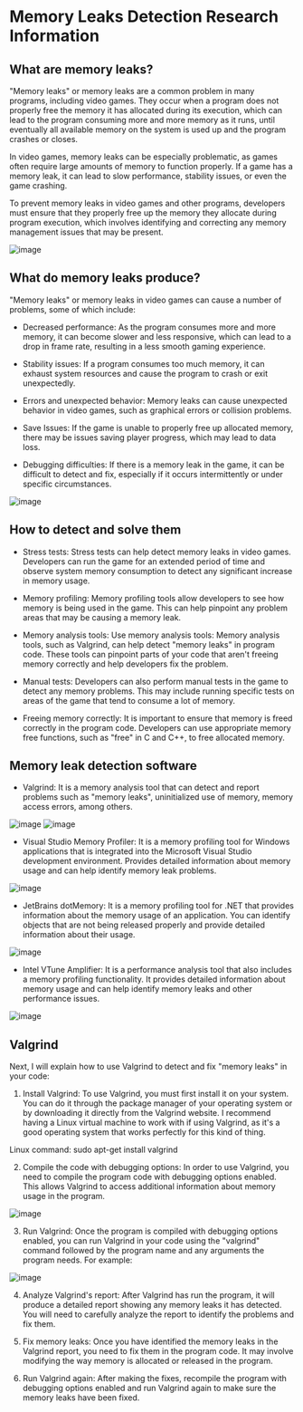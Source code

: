 # Memory Leaks Detection Research Information

## What are memory leaks?

"Memory leaks" or memory leaks are a common problem in many programs, including video games. They occur when a program does not properly free the memory it has allocated during its execution, which can lead to the program consuming more and more memory as it runs, until eventually all available memory on the system is used up and the program crashes or closes.

In video games, memory leaks can be especially problematic, as games often require large amounts of memory to function properly. If a game has a memory leak, it can lead to slow performance, stability issues, or even the game crashing.

To prevent memory leaks in video games and other programs, developers must ensure that they properly free up the memory they allocate during program execution, which involves identifying and correcting any memory management issues that may be present.

![image](https://user-images.githubusercontent.com/99950178/231739735-457f8e2d-55dd-4ebe-aed9-a60740ff9905.png)

## What do memory leaks produce?

"Memory leaks" or memory leaks in video games can cause a number of problems, some of which include:

- Decreased performance: As the program consumes more and more memory, it can become slower and less responsive, which can lead to a drop in frame rate, resulting in a less smooth gaming experience.

- Stability issues: If a program consumes too much memory, it can exhaust system resources and cause the program to crash or exit unexpectedly.

- Errors and unexpected behavior: Memory leaks can cause unexpected behavior in video games, such as graphical errors or collision problems.

- Save Issues: If the game is unable to properly free up allocated memory, there may be issues saving player progress, which may lead to data loss.

- Debugging difficulties: If there is a memory leak in the game, it can be difficult to detect and fix, especially if it occurs intermittently or under specific circumstances.

![image](https://user-images.githubusercontent.com/99950178/231746631-2ea78d4d-38a9-4ffc-bb39-a3a24e5ba0b9.png)

## How to detect and solve them

- Stress tests: Stress tests can help detect memory leaks in video games. Developers can run the game for an extended period of time and observe system memory consumption to detect any significant increase in memory usage.

- Memory profiling: Memory profiling tools allow developers to see how memory is being used in the game. This can help pinpoint any problem areas that may be causing a memory leak.

- Memory analysis tools: Use memory analysis tools: Memory analysis tools, such as Valgrind, can help detect "memory leaks" in program code. These tools can pinpoint parts of your code that aren't freeing memory correctly and help developers fix the problem.

- Manual tests: Developers can also perform manual tests in the game to detect any memory problems. This may include running specific tests on areas of the game that tend to consume a lot of memory.

- Freeing memory correctly: It is important to ensure that memory is freed correctly in the program code. Developers can use appropriate memory free functions, such as "free" in C and C++, to free allocated memory.

## Memory leak detection software

- Valgrind: It is a memory analysis tool that can detect and report problems such as "memory leaks", uninitialized use of memory, memory access errors, among others.

![image](https://user-images.githubusercontent.com/99950178/231746201-d5a5e2a7-c0e7-451c-8bef-519ed965757c.png)
![image](https://user-images.githubusercontent.com/99950178/231746815-cc20bf97-c56d-43fe-a6d8-dbb0251fbed4.png)

- Visual Studio Memory Profiler: It is a memory profiling tool for Windows applications that is integrated into the Microsoft Visual Studio development environment. Provides detailed information about memory usage and can help identify memory leak problems.

![image](https://user-images.githubusercontent.com/99950178/231746324-d853b897-35a4-4cfd-ac67-95780dc8afa5.png)

- JetBrains dotMemory: It is a memory profiling tool for .NET that provides information about the memory usage of an application. You can identify objects that are not being released properly and provide detailed information about their usage.

![image](https://user-images.githubusercontent.com/99950178/231746426-2ff00e9b-25c0-45ed-817b-c95c4a78b563.png)

- Intel VTune Amplifier: It is a performance analysis tool that also includes a memory profiling functionality. It provides detailed information about memory usage and can help identify memory leaks and other performance issues.

![image](https://user-images.githubusercontent.com/99950178/231746491-8ee04fb8-981c-41c2-a484-e5a97203e416.png)

## Valgrind

Next, I will explain how to use Valgrind to detect and fix "memory leaks" in your code:

1. Install Valgrind: To use Valgrind, you must first install it on your system. You can do it through the package manager of your operating system or by downloading it directly from the Valgrind website. 
I recommend having a Linux virtual machine to work with if using Valgrind, as it's a good operating system that works perfectly for this kind of thing.

Linux command:
sudo apt-get install valgrind

2. Compile the code with debugging options: In order to use Valgrind, you need to compile the program code with debugging options enabled. This allows Valgrind to access additional information about memory usage in the program.

![image](https://user-images.githubusercontent.com/99950178/231749379-d699fba7-55e9-4eda-a54c-711d8e6fa126.png)

3. Run Valgrind: Once the program is compiled with debugging options enabled, you can run Valgrind in your code using the "valgrind" command followed by the program name and any arguments the program needs. For example:

![image](https://user-images.githubusercontent.com/99950178/231747044-129454f1-e053-467c-9323-e7f437c18887.png)

4. Analyze Valgrind's report: After Valgrind has run the program, it will produce a detailed report showing any memory leaks it has detected. You will need to carefully analyze the report to identify the problems and fix them.

5. Fix memory leaks: Once you have identified the memory leaks in the Valgrind report, you need to fix them in the program code. It may involve modifying the way memory is allocated or released in the program.

6. Run Valgrind again: After making the fixes, recompile the program with debugging options enabled and run Valgrind again to make sure the memory leaks have been fixed.
